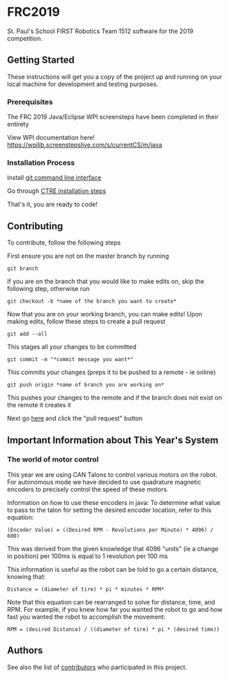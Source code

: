 # FRC2019
St. Paul's School FIRST Robotics Team 1512 software for the 2019 competition.

## Getting Started

These instructions will get you a copy of the project up and running on your local machine for development and testing purposes.

### Prerequisites

The FRC 2019 Java/Eclipse WPI screensteps have been completed in their entirety

View WPI documentation here! https://wpilib.screenstepslive.com/s/currentCS/m/java

### Installation Process

Install [git command line interface](https://git-scm.com/downloads)

Go through [CTRE installation steps](http://www.ctr-electronics.com/downloads/pdf/CTRE%20Toolsuite%20Installation%20Guide.pdf)

That's it, you are ready to code!

## Contributing

To contribute, follow the following steps

First ensure you are not on the master branch by running
```
git branch
```
If you are on the branch that you would like to make edits on, skip the following step, otherwise run
```
git checkout -b *name of the branch you want to create*
```
Now that you are on your working branch, you can make edits! Upon making edits, follow these steps to create a pull request

```
git add --all
```
This stages all your changes to be committed
```
git commit -m "*commit message you want*"
```
This commits your changes (preps it to be pushed to a remote - ie online)
```
git push origin *name of branch you are working on*
```
This pushes your changes to the remote and if the branch does not exist on the remote it creates it

Next go [here](https://github.com/spseng/FRC2018/branches) and click the "pull request" button


## Important Information about This Year's System

### The world of motor control
This year we are using CAN Talons to control various motors on the robot. For autonomous mode we have decided to use quadrature magnetic encoders to precisely control the speed of these motors.

Information on how to use these encoders in java:
To determine what value to pass to the talon for setting the desired encoder location, refer to this equation:
```
(Encoder Value) = ((Desired RPM - Revolutions per Minute) * 4096) / 600)
```
This was derived from the given knowledge that 4096 "units" (ie a change in position) per 100ms is equal to 1 revolution per 100 ms

This information is useful as the robot can be told to go a certain distance, knowing that:
```
Distance = (diameter of tire) * pi * minutes * RPM*
```
Note that this equation can be rearranged to solve for distance, time, and RPM. For example, if you knew how far you wanted the robot to go and how fast you wanted the robot to accomplish the movement:
```
RPM = (desired Distance) / ((diameter of tire) * pi * (desired time))
```

## Authors 

See also the list of [contributors](https://github.com/spseng/FRC2019/graphs/contributors) who participated in this project.

